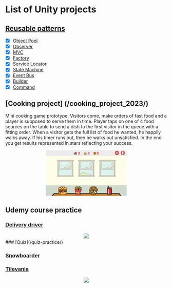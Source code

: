 # List of Unity projects

## [Reusable patterns](/reusable-patterns/)
- [X] [Object Pool](/reusable-patterns/ObjectPool/)
- [X] [Observer](/reusable-patterns/Observer/)
- [X] [MVC](/reusable-patterns/MVC/)
- [X] [Factory](/reusable-patterns/Factory/)
- [X] [Service Locator](/reusable-patterns/Locator/)
- [X] [State Machine](/reusable-patterns/StateMachine/)
- [X] [Event Bus](/reusable-patterns/EventBus/)
- [X] [Builder](/reusable-patterns/Builder/)
- [X] [Command](/reusable-patterns/Command/)

## [Cooking project] (/cooking_project_2023/)
Mini cooking game prototype. Visitors come, make orders of fast food and a player is supposed to serve them in time. Player taps on one of 4 food sources on the table to send a dish to the first visitor in the queue with a fitting order.
When a visitor gets the full list of food he wanted, he happily walks away. If his timer runs out, then he walks out unsatisfied.
In the end you get results represented in stars reflecting your success.

<div align="center" >
  <img width="50%" src="/cooking-prototype.gif">
</div>

## Udemy course practice

### [Delivery driver](/delivery-driver-practice/)
<div align="center" >
  <img width="50%" src="/delivery_package.gif">
</div>
### [Quiz](/quiz-practice/)

### [Snowboarder](/snow-boarder-practice/)

### [Tilevania](/tilevania-practice/)
<div align="center" >
  <img width="50%" src="/tilevania-prototype.gif">
</div>